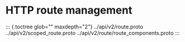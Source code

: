 HTTP route management
=====================

::: {.toctree glob="" maxdepth="2"}
../api/v2/route.proto ../api/v2/scoped\_route.proto
../api/v2/route/route\_components.proto
:::

